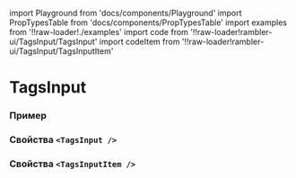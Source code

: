 import Playground from 'docs/components/Playground'
import PropTypesTable from 'docs/components/PropTypesTable'
import examples from '!!raw-loader!./examples'
import code from '!!raw-loader!rambler-ui/TagsInput/TagsInput'
import codeItem from '!!raw-loader!rambler-ui/TagsInput/TagsInputItem'

# TagsInput

### Пример
<Playground code={examples} />

### Свойства `<TagsInput />`
<PropTypesTable code={code} />

### Свойства `<TagsInputItem />`
<PropTypesTable code={codeItem} />
